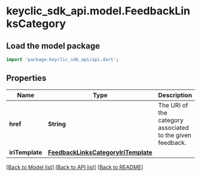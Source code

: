 # keyclic_sdk_api.model.FeedbackLinksCategory

## Load the model package
```dart
import 'package:keyclic_sdk_api/api.dart';
```

## Properties
Name | Type | Description | Notes
------------ | ------------- | ------------- | -------------
**href** | **String** | The URI of the category associated to the given feedback. | [optional] 
**iriTemplate** | [**FeedbackLinksCategoryIriTemplate**](FeedbackLinksCategoryIriTemplate.md) |  | [optional] 

[[Back to Model list]](../README.md#documentation-for-models) [[Back to API list]](../README.md#documentation-for-api-endpoints) [[Back to README]](../README.md)


